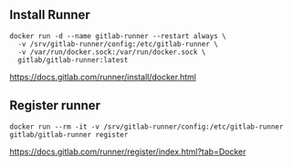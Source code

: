 ## Install Runner
```
docker run -d --name gitlab-runner --restart always \
  -v /srv/gitlab-runner/config:/etc/gitlab-runner \
  -v /var/run/docker.sock:/var/run/docker.sock \
  gitlab/gitlab-runner:latest
```
https://docs.gitlab.com/runner/install/docker.html
## Register runner
```
docker run --rm -it -v /srv/gitlab-runner/config:/etc/gitlab-runner gitlab/gitlab-runner register
```
https://docs.gitlab.com/runner/register/index.html?tab=Docker
